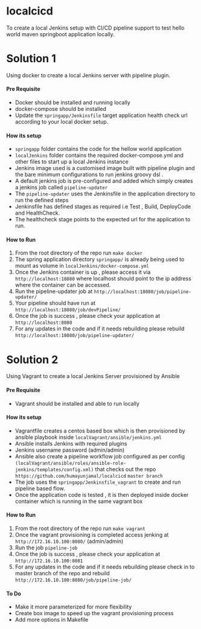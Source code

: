 # localcicd

To create a local Jenkins setup with CI/CD pipeline support to test hello world maven springboot application locally. 

# Solution 1 

Using docker to create a local Jenkins server with pipeline plugin. 

#### Pre Requisite 

* Docker should be installed and running locally
* docker-compose should be installed
* Update the ```springapp/Jenkinsfile``` target application health check url according to your local docker setup. 

#### How its setup

* `springapp` folder contains the code for the hellow world application
* `localJenkins` folder contains the required docker-compose.yml and other files to start up a local Jenkins instance
* Jenkins image used is a customised image built with pipeline plugin and the bare minimum configurations to run jenkins groovy dsl . 
* A default jenkins job is pre-configured and added which simply creates a jenkins job called `pipeline-updater` 
* The `pipeline-updater` uses the Jenkinsfile in the application directory to run the defined steps
* Jenkinsfile has defined stages as required i.e Test , Build, DeployCode and HealthCheck.
* The healthcheck stage points to the expected url for the application to run. 

#### How to Run

1. From the root directory of the repo run ```make docker```
2. The spring application directory ```springapp/``` is already being used to mount as volume in ```localJenkins/docker-compose.yml```
3. Once the Jenkins container is up , please access it via `http://localhost:18080` where localhost should point to the ip address where the container can be accessed. 
4. Run the pipeline-updater job at `http://localhost:18080/job/pipeline-updater/`
5. Your pipeline should have run at `http://localhost:18080/job/devPipeline/`
6. Once the job is success , please check your application at `http://localhost:8080`
7. For any updates in the code and if it needs rebuilding please rebuild `http://localhost:18080/job/pipeline-updater/`

# Solution 2

Using Vagrant to create a local Jenkins Server provisioned by Ansible

#### Pre Requisite 

* Vagrant should be installed and able to run locally

#### How its setup

* Vagrantfile creates a centos based box which is then provisioned by ansible playbook inside `localVagrant/ansible/jenkins.yml`
* Ansible installs Jenkins with required plugins
* Jenkins username password (admin/admin)
* Ansible also create a pipeline workflow job configured as per config `(localVagrant/ansible/roles/ansible-role-jenkins/templates/config.xml)` that checks out the repo `https://github.com/humayunjamal/localcicd` ```master branch```
* The job uses the ```springapp/Jenkinsfile_vagrant``` to create and run pipeline based flow.
* Once the application code is tested , it is then deployed inside docker container which is running in the same vagrant box 

#### How to Run

1. From the root directory of the repo run ```make vagrant```
2. Once the vagrant provisioning is completed access jenking at ```http://172.16.10.100:8080/``` (admin/admin)
3. Run the job ```pipeline-job```
4. Once the job is success , please check your application at `http://172.16.10.100:8081`
5. For any updates in the code and if it needs rebuilding please check in to master branch of the repo and rebuild ```http://172.16.10.100:8080/job/pipeline-job/```


#### To Do 

* Make it more parameterized for more flexibility
* Create box image to speed up the vagrant provisioning process
* Add more options in Makefile



